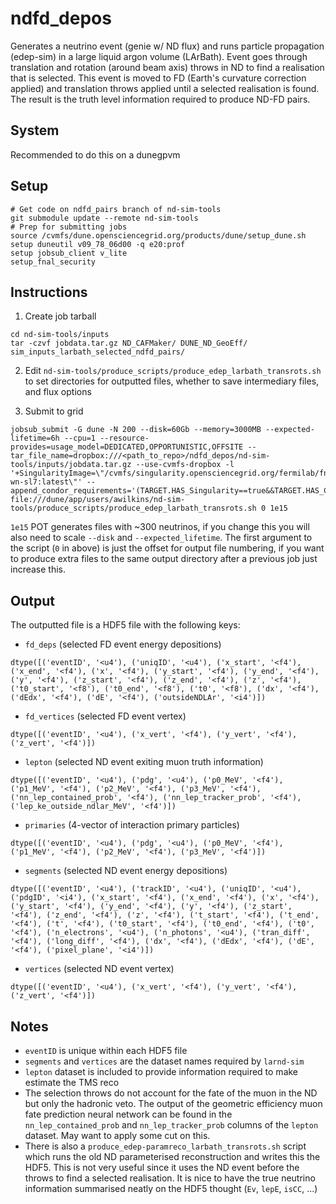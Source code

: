 # ndfd_depos

Generates a neutrino event (genie w/ ND flux) and runs particle propagation (edep-sim) in a large liquid argon volume (LArBath). Event goes through translation and rotation (around beam axis) throws in ND to find a realisation that is selected. This event is moved to FD (Earth's curvature correction applied) and translation throws applied until a selected realisation is found. The result is the truth level information required to produce ND-FD pairs.

## System

Recommended to do this on a dunegpvm

## Setup

```
# Get code on ndfd_pairs branch of nd-sim-tools
git submodule update --remote nd-sim-tools
# Prep for submitting jobs
source /cvmfs/dune.opensciencegrid.org/products/dune/setup_dune.sh
setup duneutil v09_78_06d00 -q e20:prof
setup jobsub_client v_lite
setup_fnal_security
```

## Instructions

1. Create job tarball

```
cd nd-sim-tools/inputs
tar -czvf jobdata.tar.gz ND_CAFMaker/ DUNE_ND_GeoEff/ sim_inputs_larbath_selected_ndfd_pairs/
```

2. Edit `nd-sim-tools/produce_scripts/produce_edep_larbath_transrots.sh` to set directories for
   outputted files, whether to save intermediary files, and flux options

3. Submit to grid
```
jobsub_submit -G dune -N 200 --disk=60Gb --memory=3000MB --expected-lifetime=6h --cpu=1 --resource-provides=usage_model=DEDICATED,OPPORTUNISTIC,OFFSITE --tar_file_name=dropbox:///<path_to_repo>/ndfd_depos/nd-sim-tools/inputs/jobdata.tar.gz --use-cvmfs-dropbox -l '+SingularityImage=\"/cvmfs/singularity.opensciencegrid.org/fermilab/fnal-wn-sl7:latest\"' --append_condor_requirements='(TARGET.HAS_Singularity==true&&TARGET.HAS_CVMFS_dune_opensciencegrid_org==true&&TARGET.HAS_CVMFS_larsoft_opensciencegrid_org==true&&TARGET.CVMFS_dune_opensciencegrid_org_REVISION>=1105&&TARGET.HAS_CVMFS_fifeuser1_opensciencegrid_org==true&&TARGET.HAS_CVMFS_fifeuser2_opensciencegrid_org==true&&TARGET.HAS_CVMFS_fifeuser3_opensciencegrid_org==true&&TARGET.HAS_CVMFS_fifeuser4_opensciencegrid_org==true)' file:///dune/app/users/awilkins/nd-sim-tools/produce_scripts/produce_edep_larbath_transrots.sh 0 1e15
```
`1e15` POT generates files with ~300 neutrinos, if you change this you will also need to scale
`--disk` and `--expected_lifetime`. The first argument to the script (`0` in above) is just the
offset for output file numbering, if you want to produce extra files to the same output directory after a previous job just increase this.

## Output

The outputted file is a HDF5 file with the following keys:

* `fd_deps` (selected FD event energy depositions)
```
dtype([('eventID', '<u4'), ('uniqID', '<u4'), ('x_start', '<f4'), ('x_end', '<f4'), ('x', '<f4'), ('y_start', '<f4'), ('y_end', '<f4'), ('y', '<f4'), ('z_start', '<f4'), ('z_end', '<f4'), ('z', '<f4'), ('t0_start', '<f8'), ('t0_end', '<f8'), ('t0', '<f8'), ('dx', '<f4'), ('dEdx', '<f4'), ('dE', '<f4'), ('outsideNDLAr', '<i4')])
```

* `fd_vertices` (selected FD event vertex)
```
dtype([('eventID', '<u4'), ('x_vert', '<f4'), ('y_vert', '<f4'), ('z_vert', '<f4')])
```

* `lepton` (selected ND event exiting muon truth information)
```
dtype([('eventID', '<u4'), ('pdg', '<u4'), ('p0_MeV', '<f4'), ('p1_MeV', '<f4'), ('p2_MeV', '<f4'), ('p3_MeV', '<f4'), ('nn_lep_contained_prob', '<f4'), ('nn_lep_tracker_prob', '<f4'), ('lep_ke_outside_ndlar_MeV', '<f4')])
```

* `primaries` (4-vector of interaction primary particles)
```
dtype([('eventID', '<u4'), ('pdg', '<u4'), ('p0_MeV', '<f4'), ('p1_MeV', '<f4'), ('p2_MeV', '<f4'), ('p3_MeV', '<f4')])
```

* `segments` (selected ND event energy depositions)
```
dtype([('eventID', '<u4'), ('trackID', '<u4'), ('uniqID', '<u4'), ('pdgID', '<i4'), ('x_start', '<f4'), ('x_end', '<f4'), ('x', '<f4'), ('y_start', '<f4'), ('y_end', '<f4'), ('y', '<f4'), ('z_start', '<f4'), ('z_end', '<f4'), ('z', '<f4'), ('t_start', '<f4'), ('t_end', '<f4'), ('t', '<f4'), ('t0_start', '<f4'), ('t0_end', '<f4'), ('t0', '<f4'), ('n_electrons', '<u4'), ('n_photons', '<u4'), ('tran_diff', '<f4'), ('long_diff', '<f4'), ('dx', '<f4'), ('dEdx', '<f4'), ('dE', '<f4'), ('pixel_plane', '<i4')])
```

* `vertices` (selected ND event vertex)
```
dtype([('eventID', '<u4'), ('x_vert', '<f4'), ('y_vert', '<f4'), ('z_vert', '<f4')])
```

## Notes

* `eventID` is unique within each HDF5 file
* `segments` and `vertices` are the dataset names required by `larnd-sim`
* `lepton` dataset is included to provide information required to make estimate the TMS reco
* The selection throws do not account for the fate of the muon in the ND but only the hadronic veto. The output of the geometric efficiency muon fate prediction neural network can be found in the `nn_lep_contained_prob` and `nn_lep_tracker_prob` columns of the `lepton` dataset. May want to apply some cut on this.
* There is also a `produce_edep-paramreco_larbath_transrots.sh` script which runs the old ND
parameterised reconstruction and writes this the HDF5. This is not very useful since it uses the ND
event before the throws to find a selected realisation. It is nice to have the true neutrino
information summarised neatly on the HDF5 thought (`Ev`, `lepE`, `isCC`, ...)

